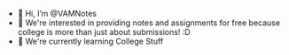 - 👋 Hi, I’m @VAMNotes
- 👀 We're interested in providing notes and assignments for free because college is more than just about submissions! :D
- 🌱 We're currently learning College Stuff

<!---
VAMNotes/VAMNotes is a ✨ special ✨ repository because its `README.md` (this file) appears on your GitHub profile.
You can click the Preview link to take a look at your changes.
--->
